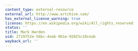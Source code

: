 ```yaml
---
content_type: external-resource
external_url: http://www.artchive.com/
has_external_license_warning: true
license: https://en.wikipedia.org/wiki/All_rights_reserved
status: ''
title: Mark Harden
uid: 2719752e-56bc-4eab-9b1e-92025c10ceab
wayback_url: ''
---
```

